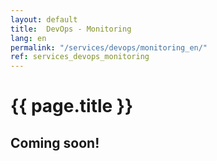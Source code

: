 ```yaml
---
layout: default
title:  DevOps - Monitoring
lang: en
permalink: "/services/devops/monitoring_en/"
ref: services_devops_monitoring
---
```

# {{ page.title }}
## Coming soon!

